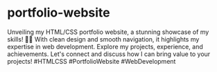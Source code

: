 # portfolio-website
Unveiling my HTML/CSS portfolio website, a stunning showcase of my skills! 💼✨ With clean design and smooth navigation, it highlights my expertise in web development. Explore my projects, experience, and achievements. Let's connect and discuss how I can bring value to your projects! #HTMLCSS #PortfolioWebsite #WebDevelopment
